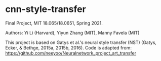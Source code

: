 # cnn-style-transfer
Final Project, MIT 18.065/18.0651, Spring 2021. 

Authors: Yi Li (Harvard), Yiyun Zhang (MIT), Manny Favela (MIT)

This project is based on Gatys et al.'s neural style transfer (NST) (Gatys, Ecker, & Bethge, 2015a, 2015b, 2016). 
Code is adapted from: https://github.com/neeyoo/Neuralnetwork_project_art_transfer
